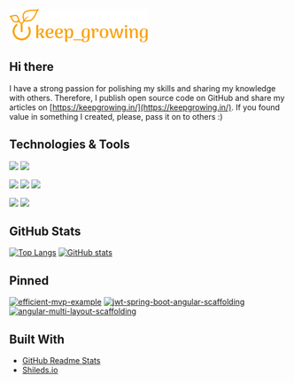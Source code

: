 [![keep_growing logo](logo_250x60.png)](https://keepgrowing.in/)

## Hi there

I have a strong passion for polishing my skills and sharing my knowledge with others. Therefore, I publish open source code on GitHub and share my articles on [https://keepgrowing.in/](https://keepgrowing.in/). If you found value in something I created, please, pass it on to others :)
 
 ## Technologies & Tools
![](https://img.shields.io/badge/Code-Java-informational?style=for-the-badge&logo=java&logoColor=fca211&color=fca211&labelColor=202529)
![](https://img.shields.io/badge/Code-Typescript-informational?style=for-the-badge&logo=TypeScirpt&logoColor=fca211&color=fca211&labelColor=202529)

![](https://img.shields.io/badge/Tools-Springboot-informational?style=for-the-badge&logo=spring&logoColor=fca211&color=fca211&labelColor=202529)
![](https://img.shields.io/badge/Tools-Docker-informational?style=for-the-badge&logo=docker&logoColor=fca211&color=fca211&labelColor=202529)
![](https://img.shields.io/badge/Tools-PostgreSQL-informational?style=for-the-badge&logo=postgresql&logoColor=fca211&color=fca211&labelColor=202529)

![](https://img.shields.io/badge/Editor-IntelliJ_IDEA-informational?style=for-the-badge&logo=intellij-idea&logoColor=fca211&color=fca211&labelColor=202529)
![](https://img.shields.io/badge/OS-Linux-informational?style=for-the-badge&logo=linux&logoColor=fca211&color=fca211&labelColor=202529)

 ## GitHub Stats
 
[![Top Langs](https://github-readme-stats.vercel.app/api/top-langs/?username=little-pinecone&layout=compact&title_color=fca211&text_color=fff&bg_color=202529)](https://github.com/little-pinecone/github-readme-stats)
[![GitHub stats](https://github-readme-stats.vercel.app/api?username=little-pinecone&show_icons=true&title_color=fca211&icon_color=fca211&text_color=fff&bg_color=202529)](https://github.com/little-pinecone/github-readme-stats)

## Pinned

[![efficient-mvp-example](https://github-readme-stats.vercel.app/api/pin/?username=little-pinecone&repo=efficient-mvp-example&title_color=fca211&text_color=fff&bg_color=202529)](https://github.com/little-pinecone/efficient-mvp-example)
[![jwt-spring-boot-angular-scaffolding](https://github-readme-stats.vercel.app/api/pin/?username=little-pinecone&repo=jwt-spring-boot-angular-scaffolding&title_color=fca211&text_color=fff&bg_color=202529)](https://github.com/little-pinecone/jwt-spring-boot-angular-scaffolding)
[![angular-multi-layout-scaffolding](https://github-readme-stats.vercel.app/api/pin/?username=little-pinecone&repo=angular-multi-layout-scaffolding&title_color=fca211&text_color=fff&bg_color=202529)](https://github.com/little-pinecone/angular-multi-layout-scaffolding)

## Built With

* [GitHub Readme Stats](https://github.com/anuraghazra/github-readme-stats)
* [Shileds.io](https://shields.io/)
